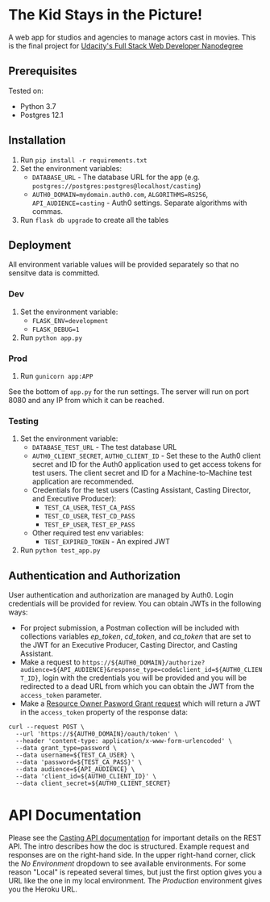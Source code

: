 # The Kid Stays in the Picture!

A web app for studios and agencies to manage actors cast in movies.
This is the final project for [Udacity's Full Stack Web Developer Nanodegree](https://www.udacity.com/course/full-stack-web-developer-nanodegree--nd0044)

## Prerequisites

Tested on:

* Python 3.7
* Postgres 12.1

## Installation

1. Run `pip install -r requirements.txt`
2. Set the environment variables:
   * `DATABASE_URL` - The database URL for the app (e.g. `postgres://postgres:postgres@localhost/casting`)
   * `AUTH0_DOMAIN=mydomain.auth0.com`, `ALGORITHMS=RS256`, `API_AUDIENCE=casting` - Auth0 settings. Separate algorithms with commas.
3. Run `flask db upgrade` to create all the tables
   
## Deployment

All environment variable values will be provided separately so that no sensitve data is committed. 

### Dev

1. Set the environment variable:
   * `FLASK_ENV=development`
   * `FLASK_DEBUG=1`
2. Run `python app.py`

### Prod

1. Run `gunicorn app:APP`

See the bottom of `app.py` for the run settings. The server will run on port 8080 and any IP from which it can be reached.

### Testing

1. Set the environment variable:
   * `DATABASE_TEST_URL` - The test database URL
   * `AUTH0_CLIENT_SECRET`, `AUTH0_CLIENT_ID` - Set these to the Auth0 client secret and ID for the Auth0 application used to get access tokens for test users.
   The client secret and ID for a Machine-to-Machine test application are recommended.
   * Credentials for the test users (Casting Assistant, Casting Director, and Executive Producer):
     * `TEST_CA_USER`, `TEST_CA_PASS`
     * `TEST_CD_USER`, `TEST_CD_PASS`
     * `TEST_EP_USER`, `TEST_EP_PASS`
   * Other required test env variables:
     * `TEST_EXPIRED_TOKEN` - An expired JWT
2. Run `python test_app.py`

## Authentication and Authorization

User authentication and authorization are managed by Auth0. Login credentials will be provided for review. You can obtain
JWTs in the following ways:

* For project submission, a Postman collection will be included with collections variables *ep_token*, *cd_token*, and *ca_token*
that are set to the JWT for an Executive Producer, Casting Director, and Casting Assistant.
* Make a request to `https://${AUTH0_DOMAIN}/authorize?audience=${API_AUDIENCE}&response_type=code&client_id=${AUTH0_CLIENT_ID}`, login with
the credentials you will be provided and you will be redirected to a dead URL from which you can obtain the JWT from the `access_token` parameter.
* Make a [Resource Owner Pasword Grant request](https://auth0.com/docs/api-auth/tutorials/password-grant#ask-for-a-token) which will
return a JWT in the `access_token` property of the response data:

```
curl --request POST \
  --url 'https://${AUTH0_DOMAIN}/oauth/token' \
  --header 'content-type: application/x-www-form-urlencoded' \
  --data grant_type=password \
  --data username=${TEST_CA_USER} \
  --data 'password=${TEST_CA_PASS}' \
  --data audience=${API_AUDIENCE} \
  --data 'client_id=${AUTH0_CLIENT_ID}' \
  --data client_secret=${AUTH0_CLIENT_SECRET}
```

# API Documentation

Please see the [Casting API documentation](https://documenter.getpostman.com/view/3237152/SzYaTwwX) for important details on the REST API.
The intro describes how the doc is structured. Example request and responses are on the right-hand side. In the upper right-hand
corner, click the *No Environment* dropdown to see available environments. For some reason "Local" is repeated several times, but
just the first option gives you a URL like the one in my local environment. The *Production* environment gives you the
Heroku URL.
